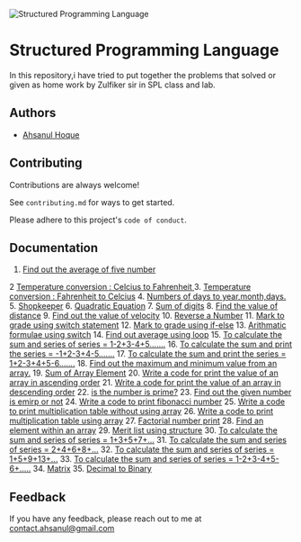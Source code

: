 
![Structured Programming Language](https://github.com/ahsanulhoqueabir/SPL/assets/113261318/92f1f147-0eda-459c-b240-8de9bdb5c112)

# Structured Programming Language

In this repository,i have tried to put together the problems that solved or given as home work by Zulfiker  sir in SPL class and lab.




## Authors

- [Ahsanul Hoque](https://www.github.com/ahsanulhoqueabir)


## Contributing

Contributions are always welcome!

See `contributing.md` for ways to get started.

Please adhere to this project's `code of conduct`.


## Documentation

1. [Find out the average of five number](https://github.com/ahsanulhoqueabir/SPL/blob/main/1.%20Average.c)

2  [Temperature conversion : Celcius to Fahrenheit ](https://github.com/ahsanulhoqueabir/SPL/blob/main/02.1%20temperature%20conversion.c)
3. [Temperature conversion : Fahrenheit to Celcius](https://github.com/ahsanulhoqueabir/SPL/blob/main/02.2%20tempareture%20conversion.c)
4. [Numbers of days to year,month,days.](https://github.com/ahsanulhoqueabir/SPL/blob/main/03.%20Number%20of%20days.c)
5. [Shopkeeper](https://github.com/ahsanulhoqueabir/SPL/blob/main/04.%20Shopkeeper.c)
6. [Quadratic Equation](https://github.com/ahsanulhoqueabir/SPL/blob/main/05.%20quadratic%20equation.c)
7. [Sum of digits](https://github.com/ahsanulhoqueabir/SPL/blob/main/06.%20Sum%20of%20digits.c)
8. [Find the value of distance](https://github.com/ahsanulhoqueabir/SPL/blob/main/07.1%20Find%20the%20value%20of%20distance.c)
9. [Find out the value of velocity](https://github.com/ahsanulhoqueabir/SPL/blob/main/07.2%20Find%20out%20the%20value%20of%20v.c)
10. [Reverse a Number](https://github.com/ahsanulhoqueabir/SPL/blob/main/08.%20Reverse%20Number.c)
11. [Mark to grade using switch statement](https://github.com/ahsanulhoqueabir/SPL/blob/main/09.%20Mark%20to%20grade%20using%20switch%20statement.c)
12. [Mark to grade using if-else](https://github.com/ahsanulhoqueabir/SPL/blob/main/09.1%20Mark%20to%20grade%20using%20if-else.c)
13. [Arithmatic formulae using switch](https://github.com/ahsanulhoqueabir/SPL/blob/main/10.%20Arithmatic%20formulae%20using%20switch.c)
14. [Find out average using loop](https://github.com/ahsanulhoqueabir/SPL/blob/main/11.%20Find%20out%20average%20using%20loop.c)
15. [To calculate the sum and series of series = 1-2+3-4+5…….](https://github.com/ahsanulhoqueabir/SPL/blob/main/12.%20series%201.c)
16. [To calculate the sum and print the series = -1+2-3+4-5…….](https://github.com/ahsanulhoqueabir/SPL/blob/main/13.%20Series%202.c)
17. [To calculate the sum and print the series = 1+2-3+4+5-6…….](https://github.com/ahsanulhoqueabir/SPL/blob/main/14.%20Series%203.c)
18. [Find out the maximum and minimum value from an array.](https://github.com/ahsanulhoqueabir/SPL/blob/main/15.%20max%20and%20min%20value%20of%20an%20array.c)
19. [Sum of Array Element](https://github.com/ahsanulhoqueabir/SPL/blob/main/16.%20Sum%20of%20array%20element.c)
20. [Write a code for print the value of an array in ascending order](https://github.com/ahsanulhoqueabir/SPL/blob/main/17.%20Ascending%20order%20of%20an%20array.c)
21. [Write a code for print the value of an array in descending order](https://github.com/ahsanulhoqueabir/SPL/blob/main/18.%20descending%20order%20of%20an%20array.c)
22. [is the number is prime?](https://github.com/ahsanulhoqueabir/SPL/blob/main/19.%20Is%20the%20number%20is%20prime.c)
23. [Find out the given number is emirp or not](https://github.com/ahsanulhoqueabir/SPL/blob/main/20.%20emirp%20number.c)
24. [Write a code to print fibonacci number](https://github.com/ahsanulhoqueabir/SPL/blob/main/21.%20fibonacci%20number.c)
25. [Write a code to print multiplication table without using array](https://github.com/ahsanulhoqueabir/SPL/blob/main/22.%20Multiplication%20Table(without%20array).c)
26. [Write a code to print multiplication table using array](https://github.com/ahsanulhoqueabir/SPL/blob/main/23.%20Multiplication%20table%20using%20array.c)
27. [Factorial number print](https://github.com/ahsanulhoqueabir/SPL/blob/main/24.%20factorial.c)
28. [Find an element within an array](https://github.com/ahsanulhoqueabir/SPL/blob/main/25.%20Find%20an%20element%20within%20an%20array.c)
29. [Merit list using structure](https://github.com/ahsanulhoqueabir/SPL/blob/main/26.%20Merit%20list%20using%20structure.c)
30. [To calculate the sum and series of series = 1+3+5+7+...](https://github.com/ahsanulhoqueabir/SPL/blob/main/27.%20Series.c)
31. [To calculate the sum and series of series = 2+4+6+8+...](https://github.com/ahsanulhoqueabir/SPL/blob/main/28.%20Series.c)
32. [To calculate the sum and series of series = 1+5+9+13+...](https://github.com/ahsanulhoqueabir/SPL/blob/main/29.%20Series.c)
33. [To calculate the sum and series of series = 1-2+3-4+5-6+.....](https://github.com/ahsanulhoqueabir/SPL/blob/main/30.%20Series.c)
34. [Matrix](https://github.com/ahsanulhoqueabir/SPL/blob/main/31.%20Matrix.c)
35. [Decimal to Binary](https://github.com/ahsanulhoqueabir/SPL/blob/main/32.%20Decimal%20to%20Binary.c)




## Feedback

If you have any feedback, please reach out to me at contact.ahsanul@gmail.com

